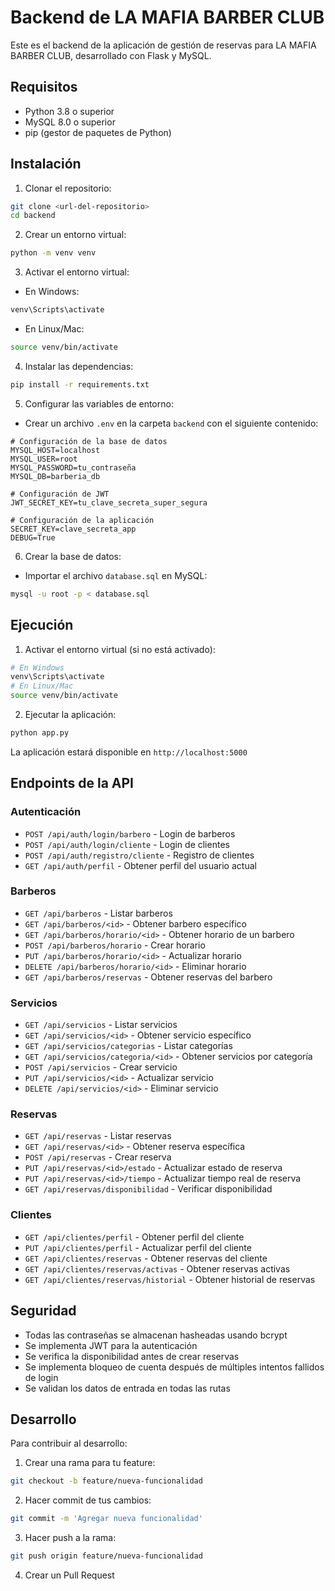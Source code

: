 # Backend de LA MAFIA BARBER CLUB

Este es el backend de la aplicación de gestión de reservas para LA MAFIA BARBER CLUB, desarrollado con Flask y MySQL.

## Requisitos

- Python 3.8 o superior
- MySQL 8.0 o superior
- pip (gestor de paquetes de Python)

## Instalación

1. Clonar el repositorio:
```bash
git clone <url-del-repositorio>
cd backend
```

2. Crear un entorno virtual:
```bash
python -m venv venv
```

3. Activar el entorno virtual:
- En Windows:
```bash
venv\Scripts\activate
```
- En Linux/Mac:
```bash
source venv/bin/activate
```

4. Instalar las dependencias:
```bash
pip install -r requirements.txt
```

5. Configurar las variables de entorno:
- Crear un archivo `.env` en la carpeta `backend` con el siguiente contenido:
```
# Configuración de la base de datos
MYSQL_HOST=localhost
MYSQL_USER=root
MYSQL_PASSWORD=tu_contraseña
MYSQL_DB=barberia_db

# Configuración de JWT
JWT_SECRET_KEY=tu_clave_secreta_super_segura

# Configuración de la aplicación
SECRET_KEY=clave_secreta_app
DEBUG=True
```

6. Crear la base de datos:
- Importar el archivo `database.sql` en MySQL:
```bash
mysql -u root -p < database.sql
```

## Ejecución

1. Activar el entorno virtual (si no está activado):
```bash
# En Windows
venv\Scripts\activate
# En Linux/Mac
source venv/bin/activate
```

2. Ejecutar la aplicación:
```bash
python app.py
```

La aplicación estará disponible en `http://localhost:5000`

## Endpoints de la API

### Autenticación
- `POST /api/auth/login/barbero` - Login de barberos
- `POST /api/auth/login/cliente` - Login de clientes
- `POST /api/auth/registro/cliente` - Registro de clientes
- `GET /api/auth/perfil` - Obtener perfil del usuario actual

### Barberos
- `GET /api/barberos` - Listar barberos
- `GET /api/barberos/<id>` - Obtener barbero específico
- `GET /api/barberos/horario/<id>` - Obtener horario de un barbero
- `POST /api/barberos/horario` - Crear horario
- `PUT /api/barberos/horario/<id>` - Actualizar horario
- `DELETE /api/barberos/horario/<id>` - Eliminar horario
- `GET /api/barberos/reservas` - Obtener reservas del barbero

### Servicios
- `GET /api/servicios` - Listar servicios
- `GET /api/servicios/<id>` - Obtener servicio específico
- `GET /api/servicios/categorias` - Listar categorías
- `GET /api/servicios/categoria/<id>` - Obtener servicios por categoría
- `POST /api/servicios` - Crear servicio
- `PUT /api/servicios/<id>` - Actualizar servicio
- `DELETE /api/servicios/<id>` - Eliminar servicio

### Reservas
- `GET /api/reservas` - Listar reservas
- `GET /api/reservas/<id>` - Obtener reserva específica
- `POST /api/reservas` - Crear reserva
- `PUT /api/reservas/<id>/estado` - Actualizar estado de reserva
- `PUT /api/reservas/<id>/tiempo` - Actualizar tiempo real de reserva
- `GET /api/reservas/disponibilidad` - Verificar disponibilidad

### Clientes
- `GET /api/clientes/perfil` - Obtener perfil del cliente
- `PUT /api/clientes/perfil` - Actualizar perfil del cliente
- `GET /api/clientes/reservas` - Obtener reservas del cliente
- `GET /api/clientes/reservas/activas` - Obtener reservas activas
- `GET /api/clientes/reservas/historial` - Obtener historial de reservas

## Seguridad

- Todas las contraseñas se almacenan hasheadas usando bcrypt
- Se implementa JWT para la autenticación
- Se verifica la disponibilidad antes de crear reservas
- Se implementa bloqueo de cuenta después de múltiples intentos fallidos de login
- Se validan los datos de entrada en todas las rutas

## Desarrollo

Para contribuir al desarrollo:

1. Crear una rama para tu feature:
```bash
git checkout -b feature/nueva-funcionalidad
```

2. Hacer commit de tus cambios:
```bash
git commit -m 'Agregar nueva funcionalidad'
```

3. Hacer push a la rama:
```bash
git push origin feature/nueva-funcionalidad
```

4. Crear un Pull Request 